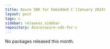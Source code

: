 ```yaml
---
title: Azure SDK for Embedded C (January 2024)
layout: post
tags: c
sidebar: releases_sidebar
repository: Azure/azure-sdk-for-c
---
```


No packages released this month.

<!--
The Azure SDK team is pleased to make available the January 2024 client library release.

#### Stable

- _Add packages_

#### Updates

- _Add packages_

#### Beta

- _Add packages_

## Installation Instructions

To install any of our packages, copy and paste the following commands into a terminal:

```bash
$> 
```

## Feedback

If you have a bug or feature request for one of the libraries, please post an issue to [GitHub](https://github.com/Azure/azure-sdk-for-c/issues).

## Release highlights

### _Package name_

- Major changes only!

## Latest Releases

View all the latest versions of C packages [here][c-latest-releases].

{% include refs.md %}
-->
